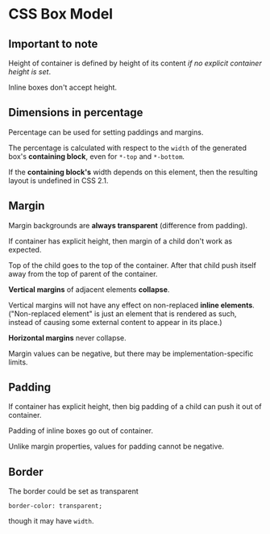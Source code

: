 # CSS Box Model

## Important to note

Height of container is defined by height of its content _if no explicit container height is set_.

Inline boxes don't accept height.

## Dimensions in percentage

Percentage can be used for setting paddings and margins.

The percentage is calculated with respect to the ```width``` of the generated box's **containing block**, even for ```*-top``` and ```*-bottom```. 

If the **containing block's** width depends on this element, then the resulting layout is undefined in CSS 2.1.

## Margin
 
Margin backgrounds are **always transparent** (difference from padding).

If container has explicit height, then margin of a child don't work as expected.
 
 Top of the child goes to the top of the container.
 After that child push itself away from the top of parent of the container.

**Vertical margins** of adjacent elements **collapse**.

Vertical margins will not have any effect on non-replaced **inline elements**.
("Non-replaced element" is just an element that is rendered as such, instead of causing some external content to appear in its place.)

**Horizontal margins** never collapse.

Margin values can be negative, but there may be implementation-specific limits.

## Padding

If container has explicit height, then big padding of a child can push it out of container.

Padding of inline boxes go out of container.

Unlike margin properties, values for padding cannot be negative.

## Border

The border could be set as transparent
 
    border-color: transparent;
    
though it may have ```width```.